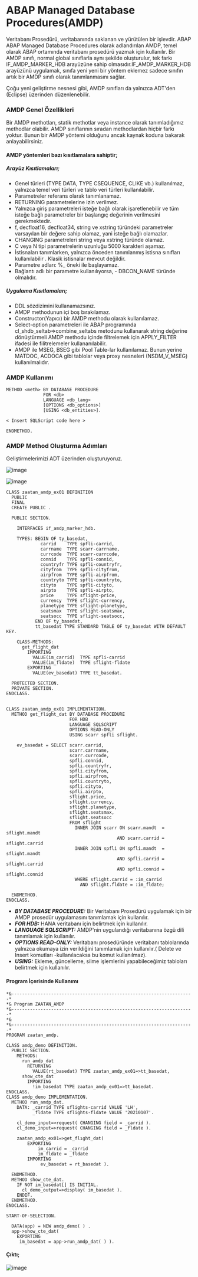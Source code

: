 # ABAP Managed Database Procedures(AMDP)

  Veritabanı Prosedürü, veritabanında saklanan ve yürütülen bir işlevdir. ABAP ABAP Managed Database Procedures olarak adlandırılan AMDP, temel olarak
ABAP ortamında veritabanı prosedürü yazmak için kullanılır. Bir AMDP sınıfı, normal global sınıflarla aynı şekilde oluşturulur, tek farkı IF_AMDP_MARKER_HDB arayüzüne sahip olmasıdır.IF_AMDP_MARKER_HDB arayüzünü uygulamak, sınıfa yeni yeni bir yöntem eklemez sadece sınıfın artık bir AMDP sınıfı olarak tanımlanmasını sağlar. 

  Çoğu yeni geliştirme nesnesi gibi, AMDP sınıfları da yalnızca ADT'den (Eclipse) üzerinden düzenlenebilir. 
  
### AMDP Genel Özellikleri
  Bir AMDP methotları, statik methotlar veya instance olarak tanımladığımız methodlar olabilir. AMDP sınıflarının sıradan methodlardan hiçbir farkı yoktur. Bunun bir AMDP yöntemi olduğunu ancak kaynak koduna bakarak anlayabilirsiniz. 

#### AMDP yöntemleri bazı kısıtlamalara sahiptir;

##### Arayüz Kısıtlamaları;
- Genel türleri (TYPE DATA, TYPE CSEQUENCE, CLIKE vb.) kullanılmaz, yalnızca temel veri türleri ve tablo veri türleri kullanılabilir.
- Parametreler referans olarak tanımlanamaz.
- RETURNING parametrelerine izin verilmez.
- Yalnızca giriş parametreleri isteğe bağlı olarak işaretlenebilir ve tüm isteğe bağlı parametreler bir başlangıç değerinin verilmesini gerekmektedir.
- f, decfloat16, decfloat34, string ve xstring türündeki parametreler varsayılan bir değere sahip olamaz, yani isteğe bağlı olamazlar.
- CHANGING parametreleri string veya xstring türünde olamaz.
- C veya N tipi parametrelerin uzunluğu 5000 karakteri aşamaz.
- İstisnaları tanımlarken, yalnızca önceden tanımlanmış istisna sınıfları kullanılabilir . Klasik istisnalar mevcut değildir.
- Parametre adları: %_ öneki ile başlayamaz.
- Bağlantı adlı bir parametre kullanılıyorsa, - DBCON_NAME türünde olmalıdır.

##### Uygulama Kısıtlamaları;
- DDL sözdizimini kullanamazsınız.
- AMDP methodunun içi boş bırakılamaz.
- Constructor(Yapıcı) bir AMDP methodu olarak kullanılamaz.
- Select-option parametreleri ile ABAP programında cl_shdb_seltab=>combine_seltabs metodunu kullanarak string değerine dönüştürmeli AMDP methodu içinde filtrelemek için APPLY_FILTER ifadesi ile filitrelemeler kullananılabilir.
- AMDP ile MSEG, BSEG gibi Pool Table-lar kullanılamaz. Bunun yerine MATDOC, ACDOCA gibi tablolar veya proxy nesneleri (NSDM_V_MSEG) kullanılmalıdır.

### AMDP Kullanımı
```abap
METHOD <meth> BY DATABASE PROCEDURE 
              FOR <db>
              LANGUAGE <db_lang>
              [OPTIONS <db_options>]
              [USING <db_entities>].

< Insert SQLScript code here >

ENDMETHOD.
```

### AMDP Method Oluşturma Adımları

Geliştirmelerimizi ADT üzerinden oluşturuyoruz.

![image](https://user-images.githubusercontent.com/26427511/150639340-e0733e39-3ad6-4cc0-804e-a0ef6f3bb4e1.png)

![image](https://user-images.githubusercontent.com/26427511/150639645-7d3903b3-aba9-4806-af9d-ef9c828e02c0.png)

```abap
CLASS zaatan_amdp_ex01 DEFINITION
  PUBLIC
  FINAL
  CREATE PUBLIC .

  PUBLIC SECTION.

    INTERFACES if_amdp_marker_hdb.

    TYPES: BEGIN OF ty_basedat,
             carrid    TYPE spfli-carrid,
             carrname  TYPE scarr-carrname,
             currcode  TYPE scarr-currcode,
             connid    TYPE spfli-connid,
             countryfr TYPE spfli-countryfr,
             cityfrom  TYPE spfli-cityfrom,
             airpfrom  TYPE spfli-airpfrom,
             countryto TYPE spfli-countryto,
             cityto    TYPE spfli-cityto,
             airpto    TYPE spfli-airpto,
             price     TYPE sflight-price,
             currency  TYPE sflight-currency,
             planetype TYPE sflight-planetype,
             seatsmax  TYPE sflight-seatsmax,
             seatsocc  TYPE sflight-seatsocc,
           END OF ty_basedat,
           tt_basedat TYPE STANDARD TABLE OF ty_basedat WITH DEFAULT KEY.

    CLASS-METHODS:
      get_flight_dat
        IMPORTING
          VALUE(im_carrid)  TYPE spfli-carrid
          VALUE(im_fldate)  TYPE sflight-fldate
        EXPORTING
          VALUE(ev_basedat) TYPE tt_basedat.

  PROTECTED SECTION.
  PRIVATE SECTION.
ENDCLASS.


CLASS zaatan_amdp_ex01 IMPLEMENTATION.
  METHOD get_flight_dat BY DATABASE PROCEDURE 
                        FOR HDB 
                        LANGUAGE SQLSCRIPT
                        OPTIONS READ-ONLY
                        USING scarr spfli sflight.
                        
    ev_basedat = SELECT scarr.carrid,
                        scarr.carrname,
                        scarr.currcode,
                        spfli.connid,
                        spfli.countryfr,
                        spfli.cityfrom,
                        spfli.airpfrom,
                        spfli.countryto,
                        spfli.cityto,
                        spfli.airpto,
                        sflight.price,
                        sflight.currency,
                        sflight.planetype,
                        sflight.seatsmax,
                        sflight.seatsocc
                        FROM sflight
                          INNER JOIN scarr ON scarr.mandt  = sflight.mandt
                                          AND scarr.carrid = sflight.carrid
                          INNER JOIN spfli ON spfli.mandt  = sflight.mandt
                                          AND spfli.carrid = sflight.carrid
                                          AND spfli.connid = sflight.connid
                          WHERE sflight.carrid = :im_carrid
                            AND sflight.fldate = :im_fldate;
                            
  ENDMETHOD.
ENDCLASS.
```

- ***BY DATABASE PROCEDURE:*** Bir Veritabanı Prosedürü uygulamak için bir AMDP prosedür uygulamasını tanımlamak için kullanılır.
- ***FOR HDB:*** HANA veritabanı için belirtmek için kullanılır.
- ***LANGUAGE SQLSCRIPT:*** AMDP'nin uygulandığı veritabanına özgü dili tanımlamak için kullanılır.
- ***OPTIONS READ-ONLY:*** Veritabanı prosedüründe veritabanı tablolarında yalnızca okumaya izin verildiğini tanımlamak için kullanılır.( Delete ve Insert komutları -kullanılacaksa bu komut kullanılmaz).
- ***USING:*** Ekleme, güncelleme, silme işlemlerini yapabileceğimiz tabloları belirtmek için kullanılır.

#### Program İçerisinde Kullanımı

```abap
*&---------------------------------------------------------------------*
*& Program ZAATAN_AMDP
*&---------------------------------------------------------------------*
*&
*&---------------------------------------------------------------------*
PROGRAM zaatan_amdp.

CLASS amdp_demo DEFINITION.
  PUBLIC SECTION.
    METHODS:
      run_amdp_dat
        RETURNING
          VALUE(rt_basedat) TYPE zaatan_amdp_ex01=>tt_basedat,
      show_cte_dat
        IMPORTING
          !im_basedat TYPE zaatan_amdp_ex01=>tt_basedat.
ENDCLASS.
CLASS amdp_demo IMPLEMENTATION.
  METHOD run_amdp_dat.
    DATA: _carrid TYPE sflights-carrid VALUE 'LH',
          _fldate TYPE sflights-fldate VALUE '20210107'.

    cl_demo_input=>request( CHANGING field = _carrid ).
    cl_demo_input=>request( CHANGING field = _fldate ).

    zaatan_amdp_ex01=>get_flıght_dat(
        EXPORTING
            im_carrid = _carrid
            im_fldate = _fldate
        IMPORTING
             ev_basedat = rt_basedat ).

  ENDMETHOD.
  METHOD show_cte_dat.
    IF NOT im_basedat[] IS INITIAL.
      cl_demo_output=>display( im_basedat ).
    ENDIF.
  ENDMETHOD.
ENDCLASS.

START-OF-SELECTION.

  DATA(app) = NEW amdp_demo( ) .
  app->show_cte_dat(
    EXPORTING
     im_basedat = app->run_amdp_dat( ) ).
```
#### Çıktı;
![image](https://user-images.githubusercontent.com/26427511/150653823-20b902c0-fadf-4221-bb82-9f6bde94336a.png)

